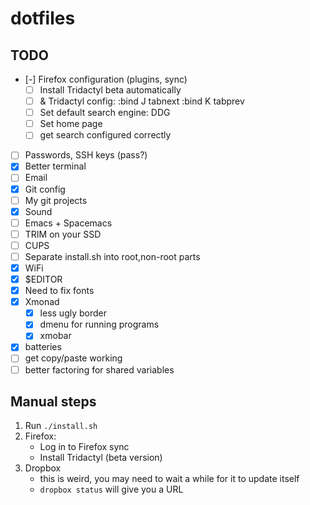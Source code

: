 # dotfiles

## TODO

- [-] Firefox configuration (plugins, sync)
  - [ ] Install Tridactyl beta automatically
  - [ ] & Tridactyl config:
          :bind J tabnext
          :bind K tabprev
  - [ ] Set default search engine: DDG
  - [ ] Set home page
  - [ ] get search configured correctly
- [ ] Passwords, SSH keys (pass?)
- [x] Better terminal
- [ ] Email
- [x] Git config
- [ ] My git projects
- [x] Sound
- [ ] Emacs + Spacemacs
- [ ] TRIM on your SSD
- [ ] CUPS
- [ ] Separate install.sh into root,non-root parts
- [x] WiFi
- [x] $EDITOR
- [x] Need to fix fonts
- [x] Xmonad
  - [x] less ugly border
  - [x] dmenu for running programs
  - [x] xmobar
- [x] batteries
- [ ] get copy/paste working
- [ ] better factoring for shared variables

## Manual steps

1. Run `./install.sh`
2. Firefox:
   - Log in to Firefox sync
   - Install Tridactyl (beta version)
3. Dropbox
   - this is weird, you may need to wait a while for it to update itself
   - `dropbox status` will give you a URL
